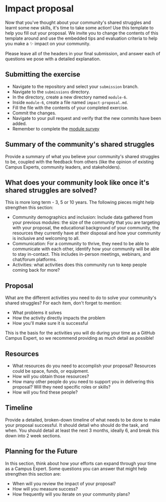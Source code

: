 # Impact proposal

Now that you've thought about your community's shared struggles and learnt some new skills, it's time to take some action! Use this template to help you fill out your proposal. We invite you to change the contents of this template around and use the embedded tips and evaluation criteria to help you make a ✨ impact on your community.

Please leave all of the headers in your final submission, and answer each of questions we pose with a detailed explanation.

## Submitting the exercise

- Navigate to the repository and select your `submission` branch.
- Navigate to the `submissions` directory.
- In the directory, create a new directory named `module-6`.
- Inside `module-6`, create a file named `impact-proposal.md`.
- Fill the file with the contents of your completed exercise.
- Commit the changes.
- Navigate to your pull request and verify that the new commits have been added.
- Remember to complete the [module survey](https://goo.gl/forms/4TgngMoXDDHLL2qE3)

## Summary of the community's shared struggles

Provide a summary of what you believe your community's shared struggles to be, coupled with the feedback from others (like the opinion of existing Campus Experts, community leaders, and stakeholders).

## What does your community look like once it's shared struggles are solved?

This is more long term - 3, 5 or 10 years. The following pieces might help strengthen this section:

- Community demographics and inclusion: Include data gathered from your previous modules: the size of the community that you are targeting with your proposal, the educational background of your community, the resources they currently have at their disposal and how your community is inclusive and welcoming to all.
- Communication: For a community to thrive, they need to be able to communicate with each other, identify how your community will be able to stay in-contact. This includes in-person meetings, webinars, and chat/forum platforms.
- Activities: what activities does this community run to keep people coming back for more?

## Proposal

What are the different activities you need to do to solve your community's shared struggles? For each item, don't forget to mention:

- What problems it solves
- How the activity directly impacts the problem
- How you'll make sure it is successful

This is the basis for the activities you will do during your time as a GitHub Campus Expert, so we recommend providing as much detail as possible!

## Resources

- What resources do you need to accomplish your proposal? Resources could be space, funds, or equipment.
- How will you obtain those resources?
- How many other people do you need to support you in delivering this proposal? Will they need specific roles or skills?
- How will you find these people?

## Timeline

Provide a detailed, broken-down timeline of what needs to be done to make your proposal successful. It should detail who should do the task, and when. You should detail at least the next 3 months, ideally 6, and break this down into 2 week sections. 

## Planning for the Future

In this section, think about how your efforts can expand through your time as a Campus Expert. Some questions you can answer that might help strengthen this section are:

- When will you review the impact of your proposal?
- How will you measure success?
- How frequently will you iterate on your community plans?